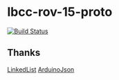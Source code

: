 # lbcc-rov-15-proto

[![Build Status](https://travis-ci.org/maccelerated/lbcc-rov-15-proto.svg?branch=master)](https://travis-ci.org/maccelerated/lbcc-rov-15-proto)

## Thanks

[LinkedList](https://github.com/ivanseidel/LinkedList)
[ArduinoJson](https://github.com/bblanchon/ArduinoJson)
